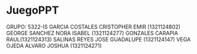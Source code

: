 # JuegoPPT
GRUPO: 5322-IS GARCIA COSTALES CRISTOPHER EMIR (1321124802) GEORGE SANCHEZ NORA ISABEL (1321124277) GONZALES CARAPIA RAUL(1321124313) SALINAS REYES JOSE GUADALUPE (1321124147) VEGA OJEDA ALVARO JOSHUA (1321124271)

